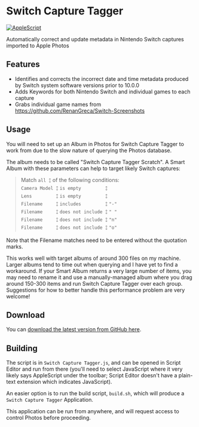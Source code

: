 # Switch Capture Tagger

[![AppleScript](https://github.com/ticky/switch-capture-tagger/workflows/AppleScript/badge.svg)](https://github.com/ticky/switch-capture-tagger/actions?query=workflow%3AAppleScript)

Automatically correct and update metadata in Nintendo Switch captures imported to Apple Photos

## Features

- Identifies and corrects the incorrect date and time metadata produced by Switch system software versions prior to 10.0.0
- Adds Keywords for both Nintendo Switch and individual games to each capture
- Grabs individual game names from <https://github.com/RenanGreca/Switch-Screenshots>

## Usage

You will need to set up an Album in Photos for Switch Capture Tagger to work from due to the slow nature of querying the Photos database.

The album needs to be called "Switch Capture Tagger Scratch". A Smart Album with these parameters can help to target likely Switch captures:

> Match `all 🡙` of the following conditions:  
>  `Camera Model 🡙` `is empty         🡙`  
>  `Lens         🡙` `is empty         🡙`  
>  `Filename     🡙` `includes         🡙` `"-"`  
>  `Filename     🡙` `does not include 🡙` `" "`  
>  `Filename     🡙` `does not include 🡙` `"n"`  
>  `Filename     🡙` `does not include 🡙` `"o"`

Note that the Filename matches need to be entered without the quotation marks.

This works well with target albums of around 300 files on my machine. Larger albums tend to time out when querying and I have yet to find a workaround. If your Smart Album returns a very large number of items, you may need to rename it and use a manually-managed album where you drag around 150-300 items and run Switch Capture Tagger over each group. Suggestions for how to better handle this performance problem are very welcome!

## Download

You can [download the latest version from GitHub here](https://github.com/ticky/switch-capture-tagger/releases/latest).

## Building

The script is in `Switch Capture Tagger.js`, and can be opened in Script Editor and run from there (you'll need to select JavaScript where it very likely says AppleScript under the toolbar; Script Editor doesn't have a plain-text extension which indicates JavaScript).

An easier option is to run the build script, `build.sh`, which will produce a `Switch Capture Tagger` Application.

This application can be run from anywhere, and will request access to control Photos before proceeding.
